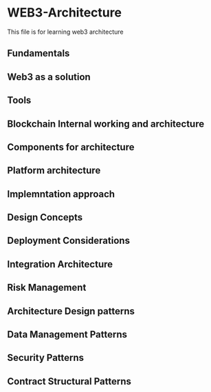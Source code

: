# WEB3-Architecture

This file is for learning web3 architecture

## Fundamentals



## Web3 as a solution

## Tools

## Blockchain Internal working and architecture

## Components for architecture

## Platform architecture

## Implemntation approach

## Design Concepts

## Deployment Considerations

## Integration Architecture

## Risk Management

## Architecture Design patterns

## Data Management Patterns

## Security Patterns

## Contract Structural Patterns



